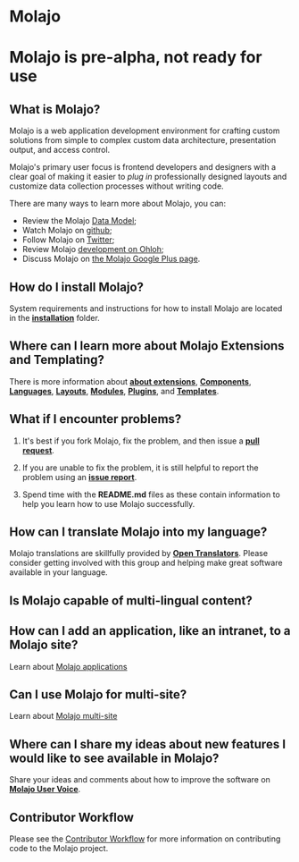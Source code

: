 # Molajo #

# Molajo is pre-alpha, not ready for use #

## What is Molajo? ##

Molajo is a web application development environment for crafting custom solutions from simple to complex custom data architecture, presentation output, and access control.

Molajo's primary user focus is frontend developers and designers with a clear goal of making it easier to *plug in* professionally designed layouts and customize data collection processes without writing code.

There are many ways to learn more about Molajo, you can:

* Review the Molajo [Data Model](https://github.com/downloads/Molajo/Molajo/molajo.png);
* Watch Molajo on [github](https://github.com/Molajo/Molajo/watchers);
* Follow Molajo on [Twitter](http://twitter.com/Molajo);
* Review Molajo [development on Ohloh](https://www.ohloh.net/p/Molajo);
* Discuss Molajo on [the Molajo Google Plus page](https://plus.google.com/b/112043507882364310541/).

## How do I install Molajo? ##

System requirements and instructions for how to install Molajo are located in the [**installation**](https://github.com/Molajo/Molajo/blob/core/installation/README.md) folder.

## Where can I learn more about Molajo Extensions and Templating? ##

There is more information about [**about extensions**](https://github.com/Molajo/Molajo/blob/core/extensions/README.md),
 [**Components**](https://github.com/Molajo/Molajo/blob/core/extensions/components/README.md),
 [**Languages**](https://github.com/Molajo/Molajo/blob/core/extensions/languages/README.md),
 [**Layouts**](https://github.com/Molajo/Molajo/blob/core/extensions/layouts/README.md),
 [**Modules**](https://github.com/Molajo/Molajo/blob/core/extensions/modules/README.md),
 [**Plugins**](https://github.com/Molajo/Molajo/blob/core/extensions/plugins/README.md),
 and [**Templates**](https://github.com/Molajo/Molajo/blob/core/extensions/templates/README.md).

## What if I encounter problems? ##

1. It's best if you fork Molajo, fix the problem, and then issue a [**pull request**](https://github.com/Molajo/Molajo/pulls).

2. If you are unable to fix the problem, it is still helpful to report the problem using an [**issue report**](https://github.com/Molajo/Molajo/issues).

3. Spend time with the **README.md** files as these contain information to help you learn how to use Molajo successfully.

## How can I translate Molajo into my language? ##

Molajo translations are skillfully provided by [**Open Translators**](http://opentranslators.org/en/register-at-transifex). Please consider getting involved with this group and helping make great software available in your language.

## Is Molajo capable of multi-lingual content? ##


## How can I add an application, like an intranet, to a Molajo site? ##

Learn about [Molajo applications](https://github.com/Molajo/Molajo/blob/core/applications/README.md)

## Can I use Molajo for multi-site? ##

Learn about [Molajo multi-site](https://github.com/Molajo/Molajo/blob/core/sites/README.md)

## Where can I share my ideas about new features I would like to see available in Molajo? ##

Share your ideas and comments about how to improve the software on [**Molajo User Voice**](http://molajo.uservoice.com/forums/85709-general).

## Contributor Workflow ##

Please see the [Contributor Workflow](https://github.com/Molajo/Molajo/wiki/Contributor-Workflow) for more information on contributing code to the Molajo project.



